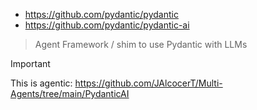 * https://github.com/pydantic/pydantic
* https://github.com/pydantic/pydantic-ai

>  Agent Framework / shim to use Pydantic with LLMs 


> [!IMPORTANT]
> This is agentic: https://github.com/JAlcocerT/Multi-Agents/tree/main/PydanticAI